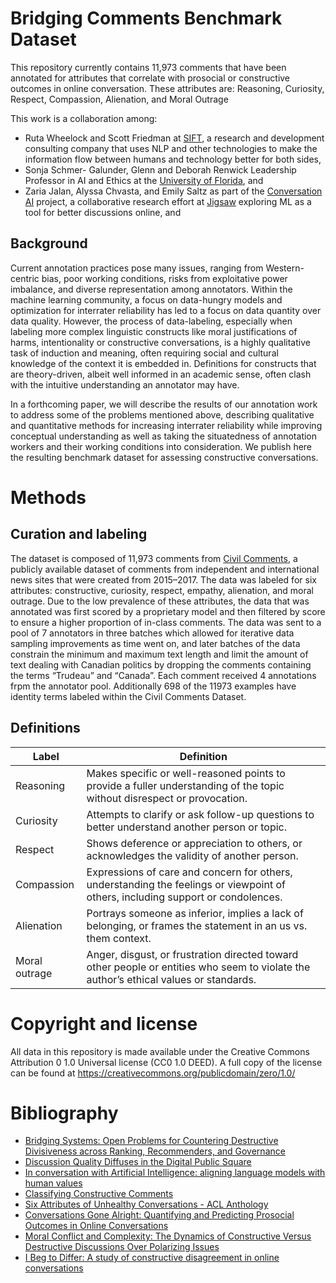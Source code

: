 # Bridging Comments Benchmark Dataset
This repository currently contains 11,973 comments that have been annotated for attributes that correlate with prosocial or constructive outcomes in online conversation. These attributes are: Reasoning, Curiosity, Respect, Compassion, Alienation, and Moral Outrage

This work is a collaboration among:
* Ruta Wheelock and Scott Friedman at [SIFT](https://www.sift.net/), a research and development consulting company that uses NLP and other technologies to make the information flow between humans and technology better for both sides, 
* Sonja Schmer- Galunder, Glenn and Deborah Renwick Leadership Professor in AI and Ethics at the [University of Florida](https://www.cise.ufl.edu/sonja-schmer-galunder/), and
* Zaria Jalan, Alyssa Chvasta, and Emily Saltz as part of the [Conversation AI](https://conversationai.github.io/)
project, a collaborative research effort at [Jigsaw](https://jigsaw.google.com) exploring ML as a tool for better discussions online, and

## Background

Current annotation practices pose many issues, ranging from Western-centric bias, poor working conditions, risks from exploitative power imbalance, and diverse representation among annotators. Within the machine learning community, a focus on data-hungry models and optimization for interrater reliability has led to a focus on data quantity over data quality. However, the process of data-labeling, especially when labeling more complex linguistic constructs like moral justifications of harms, intentionality or constructive conversations, is a highly qualitative task of induction and meaning, often requiring social and cultural knowledge of the context it is embedded in. Definitions for constructs that are theory-driven, albeit well informed in an academic sense, often clash with the intuitive understanding an annotator may have.

In a forthcoming paper, we will describe the results of our annotation work to address some of the problems mentioned above, describing qualitative and quantitative methods for increasing interrater reliability while improving conceptual understanding as well as taking the situatedness of annotation workers and their working conditions into consideration. We publish here the resulting benchmark dataset for assessing constructive conversations.

# Methods

## Curation and labeling

The dataset is composed of 11,973 comments from [Civil Comments](https://www.tensorflow.org/datasets/catalog/civil_comments), a publicly available dataset of comments from independent and international news sites that were created from 2015–2017. The data was labeled for six attributes: constructive, curiosity, respect, empathy, alienation, and moral outrage. Due to the low prevalence of these attributes, the data that was annotated was first scored by a proprietary model and then filtered by score to ensure a higher proportion of in-class comments. The data was sent to a pool of 7 annotators in three batches which allowed for iterative data sampling improvements as time went on, and later batches of the data constrain the minimum and maximum text length and limit the amount of text dealing with Canadian politics by dropping the comments containing the terms “Trudeau” and “Canada”.  Each comment received 4 annotations frpm the annotator pool. Additionally 698 of the 11973 examples have identity terms labeled within the Civil Comments Dataset.

## Definitions

| Label      | Definition |
| ----------- | ----------- |
| Reasoning      | Makes specific or well-reasoned points to provide a fuller understanding of the topic without disrespect or provocation.       |
| Curiosity   | Attempts to clarify or ask follow-up questions to better understand another person or topic.         |
| Respect   | Shows deference or appreciation to others, or acknowledges the validity of another person.        |
| Compassion   | Expressions of care and concern for others, understanding the feelings or viewpoint of others, including support or condolences.        |
| Alienation   | Portrays someone as inferior, implies a lack of belonging, or frames the statement in an us vs. them context.        |
| Moral outrage   | Anger, disgust, or frustration directed toward other people or entities who seem to violate the author’s ethical values or standards.        |

# Copyright and license

All data in this repository is made available under the Creative Commons Attribution
0 1.0 Universal license (CC0 1.0 DEED). A full copy of the license can be found
at https://creativecommons.org/publicdomain/zero/1.0/

# Bibliography

* [Bridging Systems: Open Problems for Countering Destructive Divisiveness across Ranking, Recommenders, and Governance](https://arxiv.org/abs/2301.09976)
* [Discussion Quality Diffuses in the Digital Public Square](https://arxiv.org/abs/1702.06677)
* [In conversation with Artificial Intelligence: aligning language models with human values](https://arxiv.org/abs/2209.00731)
* [Classifying Constructive Comments](https://arxiv.org/pdf/2004.05476.pdf)
* [Six Attributes of Unhealthy Conversations - ACL Anthology](https://aclanthology.org/2020.alw-1.15/#:~:text=Each%20comment%20is%20labelled%20as,%2For%20(6)%20an%20unfair)
* [Conversations Gone Alright: Quantifying and Predicting Prosocial Outcomes in Online Conversations](https://arxiv.org/abs/2102.08368)
* [Moral Conflict and Complexity: The Dynamics of Constructive Versus Destructive Discussions Over Polarizing Issues](https://www.researchgate.net/publication/228192389_Moral_Conflict_and_Complexity_The_Dynamics_of_Constructive_Versus_Destructive_Discussions_Over_Polarizing_Issues)
* [I Beg to Differ: A study of constructive disagreement in online conversations](https://arxiv.org/abs/2101.10917)
